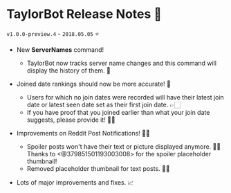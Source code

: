 # TaylorBot Release Notes 📝
`v1.0.0-preview.4` - `2018.05.05` ⭐

- New **ServerNames** command!
    - TaylorBot now tracks server name changes and this command will display the history of them. 📜

- Joined date rankings should now be more accurate! 🎇
    - Users for which no join dates were recorded will have their latest join date or latest seen date set as their first join date. 👉🏻
    - If you have proof that you joined earlier than what your join date suggests, please provide it! 🕵🏻️‍

- Improvements on Reddit Post Notifications! 🤞🏻
    - Spoiler posts won't have their text or picture displayed anymore. 🕵🏻 Thanks to <@379851501193003008> for the spoiler placeholder thumbnail!
    - Removed placeholder thumbnail for text posts. 🙅🏻‍

- Lots of major improvements and fixes. 📈